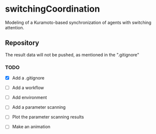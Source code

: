 # switchingCoordination
Modeling of a Kuramoto-based synchronization of agents with switching attention.

## Repository
The result data will not be pushed, as mentioned in the ".gitignore"

### TODO 
- [x] Add a .gitignore
- [ ] Add a workflow
- [ ] Add environment
- [ ] Add a parameter scanning
- [ ] Plot the parameter scanning results
- [ ] Make an animation

